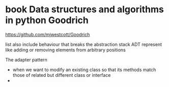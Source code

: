 # book Data structures and algorithms in python Goodrich
https://github.com/mjwestcott/Goodrich

list also include behaviour that breaks the abstraction stack ADT represent like adding or removing elements from arbitrary positions

The adapter pattern
- when we want to modify an existing class so that its methods match those of related but different class or interface
- 